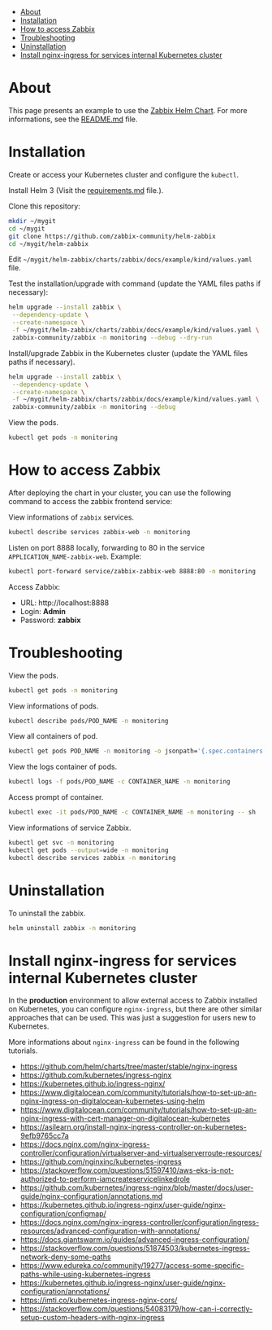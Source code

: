 <!-- TOC -->
- [About](#about)
- [Installation](#installation)
- [How to access Zabbix](#how-to-access-zabbix)
- [Troubleshooting](#troubleshooting)
- [Uninstallation](#uninstallation)
- [Install nginx-ingress for services internal Kubernetes cluster](#install-nginx-ingress-for-services-internal-kubernetes-cluster)
<!-- TOC -->

# About

This page presents an example to use the [Zabbix Helm Chart](https://github.com/zabbix-community/helm-zabbix). For more informations, see the [README.md](/README.md) file.

# Installation

Create or access your Kubernetes cluster and configure the ``kubectl``.

Install Helm 3 (Visit the [requirements.md](../requirements.md) file.).

Clone this repository:

```bash
mkdir ~/mygit
cd ~/mygit
git clone https://github.com/zabbix-community/helm-zabbix
cd ~/mygit/helm-zabbix
```

Edit ``~/mygit/helm-zabbix/charts/zabbix/docs/example/kind/values.yaml`` file.

Test the installation/upgrade with command (update the YAML files paths if necessary):

```bash
helm upgrade --install zabbix \
 --dependency-update \
 --create-namespace \
 -f ~/mygit/helm-zabbix/charts/zabbix/docs/example/kind/values.yaml \
 zabbix-community/zabbix -n monitoring --debug --dry-run
```

Install/upgrade Zabbix in the Kubernetes cluster (update the YAML files paths if necessary).

```bash
helm upgrade --install zabbix \
 --dependency-update \
 --create-namespace \
 -f ~/mygit/helm-zabbix/charts/zabbix/docs/example/kind/values.yaml \
 zabbix-community/zabbix -n monitoring --debug
```

View the pods.

```bash
kubectl get pods -n monitoring
```

# How to access Zabbix

After deploying the chart in your cluster, you can use the following command to access the zabbix frontend service:

View informations of ``zabbix`` services.

```bash
kubectl describe services zabbix-web -n monitoring
```

Listen on port 8888 locally, forwarding to 80 in the service ``APPLICATION_NAME-zabbix-web``. Example:

```bash
kubectl port-forward service/zabbix-zabbix-web 8888:80 -n monitoring
```

Access Zabbix:

* URL: http://localhost:8888
* Login: **Admin**
* Password: **zabbix**

# Troubleshooting

View the pods.

```bash
kubectl get pods -n monitoring
```

View informations of pods.

```bash
kubectl describe pods/POD_NAME -n monitoring
```

View all containers of pod.

```bash
kubectl get pods POD_NAME -n monitoring -o jsonpath='{.spec.containers[*].name}*'
```

View the logs container of pods.

```bash
kubectl logs -f pods/POD_NAME -c CONTAINER_NAME -n monitoring
```

Access prompt of container.

```bash
kubectl exec -it pods/POD_NAME -c CONTAINER_NAME -n monitoring -- sh
```

View informations of service Zabbix.

```bash
kubectl get svc -n monitoring
kubectl get pods --output=wide -n monitoring
kubectl describe services zabbix -n monitoring
```

# Uninstallation

To uninstall the zabbix.

```bash
helm uninstall zabbix -n monitoring
```

# Install nginx-ingress for services internal Kubernetes cluster

In the **production** environment to allow external access to Zabbix installed on Kubernetes, you can configure ``nginx-ingress``, but there are other similar approaches that can be used. This was just a suggestion for users new to Kubernetes.

More informations about ``nginx-ingress`` can be found in the following tutorials.

* https://github.com/helm/charts/tree/master/stable/nginx-ingress
* https://github.com/kubernetes/ingress-nginx
* https://kubernetes.github.io/ingress-nginx/
* https://www.digitalocean.com/community/tutorials/how-to-set-up-an-nginx-ingress-on-digitalocean-kubernetes-using-helm
* https://www.digitalocean.com/community/tutorials/how-to-set-up-an-nginx-ingress-with-cert-manager-on-digitalocean-kubernetes
* https://asilearn.org/install-nginx-ingress-controller-on-kubernetes-9efb9765cc7a
* https://docs.nginx.com/nginx-ingress-controller/configuration/virtualserver-and-virtualserverroute-resources/
* https://github.com/nginxinc/kubernetes-ingress
* https://stackoverflow.com/questions/51597410/aws-eks-is-not-authorized-to-perform-iamcreateservicelinkedrole
* https://github.com/kubernetes/ingress-nginx/blob/master/docs/user-guide/nginx-configuration/annotations.md
* https://kubernetes.github.io/ingress-nginx/user-guide/nginx-configuration/configmap/
* https://docs.nginx.com/nginx-ingress-controller/configuration/ingress-resources/advanced-configuration-with-annotations/
* https://docs.giantswarm.io/guides/advanced-ingress-configuration/
* https://stackoverflow.com/questions/51874503/kubernetes-ingress-network-deny-some-paths
* https://www.edureka.co/community/19277/access-some-specific-paths-while-using-kubernetes-ingress
* https://kubernetes.github.io/ingress-nginx/user-guide/nginx-configuration/annotations/
* https://imti.co/kubernetes-ingress-nginx-cors/
* https://stackoverflow.com/questions/54083179/how-can-i-correctly-setup-custom-headers-with-nginx-ingress
